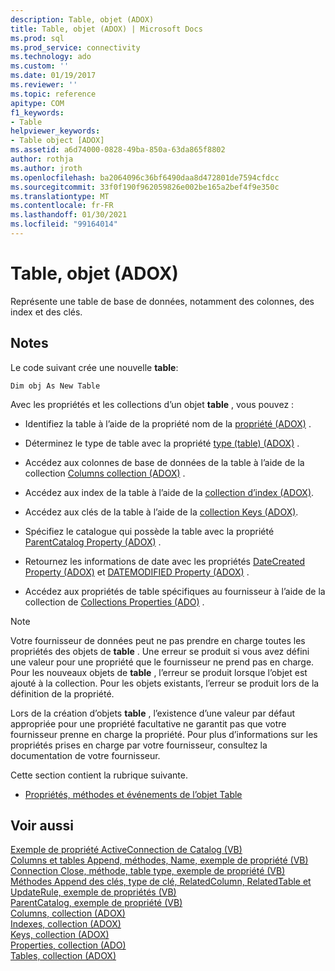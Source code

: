 ```yaml
---
description: Table, objet (ADOX)
title: Table, objet (ADOX) | Microsoft Docs
ms.prod: sql
ms.prod_service: connectivity
ms.technology: ado
ms.custom: ''
ms.date: 01/19/2017
ms.reviewer: ''
ms.topic: reference
apitype: COM
f1_keywords:
- Table
helpviewer_keywords:
- Table object [ADOX]
ms.assetid: a6d74000-0828-49ba-850a-63da865f8802
author: rothja
ms.author: jroth
ms.openlocfilehash: ba2064096c36bf6490daa8d472801de7594cfdcc
ms.sourcegitcommit: 33f0f190f962059826e002be165a2bef4f9e350c
ms.translationtype: MT
ms.contentlocale: fr-FR
ms.lasthandoff: 01/30/2021
ms.locfileid: "99164014"
---
```

# <a name="table-object-adox"></a>Table, objet (ADOX)
Représente une table de base de données, notamment des colonnes, des index et des clés.  
  
## <a name="remarks"></a>Notes  
 Le code suivant crée une nouvelle **table**:  
  
```  
Dim obj As New Table  
```  
  
 Avec les propriétés et les collections d’un objet **table** , vous pouvez :  
  
-   Identifiez la table à l’aide de la propriété nom de la [propriété (ADOX)](./name-property-adox.md) .  
  
-   Déterminez le type de table avec la propriété [type (table) (ADOX)](./type-property-table-adox.md) .  
  
-   Accédez aux colonnes de base de données de la table à l’aide de la collection [Columns collection (ADOX)](./columns-collection-adox.md) .  
  
-   Accédez aux index de la table à l’aide de la [collection d’index (ADOX)](./indexes-collection-adox.md).  
  
-   Accédez aux clés de la table à l’aide de la [collection Keys (ADOX)](./keys-collection-adox.md).  
  
-   Spécifiez le catalogue qui possède la table avec la propriété [ParentCatalog Property (ADOX)](./parentcatalog-property-adox.md) .  
  
-   Retournez les informations de date avec les propriétés [DateCreated Property (ADOX)](./datecreated-property-adox.md) et [DATEMODIFIED Property (ADOX)](./datemodified-property-adox.md) .  
  
-   Accédez aux propriétés de table spécifiques au fournisseur à l’aide de la collection de [Collections Properties (ADO)](../ado-api/properties-collection-ado.md) .  
  
> [!NOTE]
>  Votre fournisseur de données peut ne pas prendre en charge toutes les propriétés des objets de **table** . Une erreur se produit si vous avez défini une valeur pour une propriété que le fournisseur ne prend pas en charge. Pour les nouveaux objets de **table** , l’erreur se produit lorsque l’objet est ajouté à la collection. Pour les objets existants, l’erreur se produit lors de la définition de la propriété.  
>   
>  Lors de la création d’objets **table** , l’existence d’une valeur par défaut appropriée pour une propriété facultative ne garantit pas que votre fournisseur prenne en charge la propriété. Pour plus d’informations sur les propriétés prises en charge par votre fournisseur, consultez la documentation de votre fournisseur.  
  
 Cette section contient la rubrique suivante.  
  
-   [Propriétés, méthodes et événements de l’objet Table](./table-object-properties-methods-and-events.md)  
  
## <a name="see-also"></a>Voir aussi  
 [Exemple de propriété ActiveConnection de Catalog (VB)](./catalog-activeconnection-property-example-vb.md)   
 [Columns et tables Append, méthodes, Name, exemple de propriété (VB)](./columns-and-tables-append-methods-name-property-example-vb.md)   
 [Connection Close, méthode, table type, exemple de propriété (VB)](./connection-close-method-table-type-property-example-vb.md)   
 [Méthodes Append des clés, type de clé, RelatedColumn, RelatedTable et UpdateRule, exemple de propriétés (VB)](./keys-append-method-key-type-relatedcolumn-relatedtable-example-vb.md)   
 [ParentCatalog, exemple de propriété (VB)](./parentcatalog-property-example-vb.md)   
 [Columns, collection (ADOX)](./columns-collection-adox.md)   
 [Indexes, collection (ADOX)](./indexes-collection-adox.md)   
 [Keys, collection (ADOX)](./keys-collection-adox.md)   
 [Properties, collection (ADO)](../ado-api/properties-collection-ado.md)   
 [Tables, collection (ADOX)](./tables-collection-adox.md)
